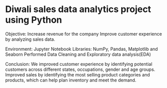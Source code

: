 # Diwali sales data analytics project using Python

Objective:
Increase revenue for the company
Improve customer experience by analyzing sales data.

Environment: Jupyter Notebook
Libraries: NumPy, Pandas, Matplotlib and Seaborn
Performed Data Cleaning and Exploratory data analysis(EDA)

Conclusion:
We improved customer experience by identifying potential customers across different states, occupations, gender and age groups.
Improved sales by identifying the most selling product categories and products, which can help plan inventory and meet the demand.
